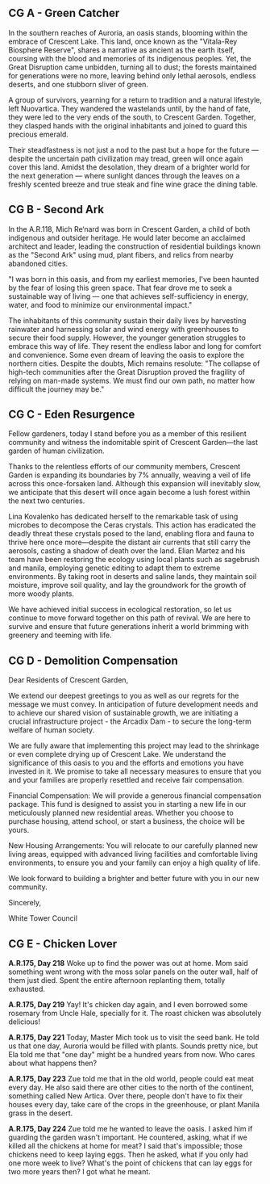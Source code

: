 ## CG A - Green Catcher

In the southern reaches of Auroria, an oasis stands, blooming within the embrace of Crescent Lake. This land, once known as the "Vitala-Rey Biosphere Reserve", shares a narrative as ancient as the earth itself, coursing with the blood and memories of its indigenous peoples. Yet, the Great Disruption came unbidden, turning all to dust; the forests maintained for generations were no more, leaving behind only lethal aerosols, endless deserts, and one stubborn sliver of green.

A group of survivors, yearning for a return to tradition and a natural lifestyle, left Nuovartica. They wandered the wastelands until, by the hand of fate, they were led to the very ends of the south, to Crescent Garden. Together, they clasped hands with the original inhabitants and joined to guard this precious emerald.

Their steadfastness is not just a nod to the past but a hope for the future — despite the uncertain path civilization may tread, green will once again cover this land. Amidst the desolation, they dream of a brighter world for the next generation — where sunlight dances through the leaves on a freshly scented breeze and true steak and fine wine grace the dining table.


## CG B - Second Ark

In the A.R.118, Mich Re‘nard was born in Crescent Garden, a child of both indigenous and outsider heritage. He would later become an acclaimed architect and leader, leading the construction of residential buildings known as the "Second Ark" using mud, plant fibers, and relics from nearby abandoned cities.

"I was born in this oasis, and from my earliest memories, I've been haunted by the fear of losing this green space. That fear drove me to seek a sustainable way of living — one that achieves self-sufficiency in energy, water, and food to minimize our environmental impact."

The inhabitants of this community sustain their daily lives by harvesting rainwater and harnessing solar and wind energy with greenhouses to secure their food supply. However, the younger generation struggles to embrace this way of life. They resent the endless labor and long for comfort and convenience. Some even dream of leaving the oasis to explore the northern cities. Despite the doubts, Mich remains resolute: "The collapse of high-tech communities after the Great Disruption proved the fragility of relying on man-made systems. We must find our own path, no matter how difficult the journey may be."

## CG C - Eden Resurgence

Fellow gardeners, today I stand before you as a member of this resilient community and witness the indomitable spirit of Crescent Garden—the last garden of human civilization.

Thanks to the relentless efforts of our community members, Crescent Garden is expanding its boundaries by 7% annually, weaving a veil of life across this once-forsaken land. Although this expansion will inevitably slow, we anticipate that this desert will once again become a lush forest within the next two centuries.

Lina Kovalenko has dedicated herself to the remarkable task of using microbes to decompose the Ceras crystals. This action has eradicated the deadly threat these crystals posed to the land, enabling flora and fauna to thrive here once more—despite the distant air currents that still carry the aerosols, casting a shadow of death over the land. Elian Martez and his team have been restoring the ecology using local plants such as sagebrush and manila, employing genetic editing to adapt them to extreme environments. By taking root in deserts and saline lands, they maintain soil moisture, improve soil quality, and lay the groundwork for the growth of more woody plants.

We have achieved initial success in ecological restoration, so let us continue to move forward together on this path of revival. We are here to survive and ensure that future generations inherit a world brimming with greenery and teeming with life.


## CG D - Demolition Compensation

Dear Residents of Crescent Garden,

We extend our deepest greetings to you as well as our regrets for the message we must convey. In anticipation of future development needs and to achieve our shared vision of sustainable growth, we are initiating a crucial infrastructure project - the Arcadix Dam - to secure the long-term welfare of human society.

We are fully aware that implementing this project may lead to the shrinkage or even complete drying up of Crescent Lake. We understand the significance of this oasis to you and the efforts and emotions you have invested in it. We promise to take all necessary measures to ensure that you and your families are properly resettled and receive fair compensation.

Financial Compensation: We will provide a generous financial compensation package. This fund is designed to assist you in starting a new life in our meticulously planned new residential areas. Whether you choose to purchase housing, attend school, or start a business, the choice will be yours.

New Housing Arrangements: You will relocate to our carefully planned new living areas, equipped with advanced living facilities and comfortable living environments, to ensure you and your family can enjoy a high quality of life.

We look forward to building a brighter and better future with you in our new community.

Sincerely,

White Tower Council


## CG E - Chicken Lover

**A.R.175, Day 218**
Woke up to find the power was out at home. Mom said something went wrong with the moss solar panels on the outer wall, half of them just died. Spent the entire afternoon replanting them, totally exhausted.

**A.R.175, Day 219**
Yay! It's chicken day again, and I even borrowed some rosemary from Uncle Hale, specially for it. The roast chicken was absolutely delicious!

**A.R.175, Day 221**
Today, Master Mich took us to visit the seed bank. He told us that one day, Auroria would be filled with plants. Sounds pretty nice, but Ela told me that "one day" might be a hundred years from now. Who cares about what happens then?

**A.R.175, Day 223**
Zue told me that in the old world, people could eat meat every day. He also said there are other cities to the north of the continent, something called New Artica. Over there, people don't have to fix their houses every day, take care of the crops in the greenhouse, or plant Manila grass in the desert.

**A.R.175, Day 224**
Zue told me he wanted to leave the oasis. I asked him if guarding the garden wasn't important. He countered, asking, what if we killed all the chickens at home for meat? I said that's impossible; those chickens need to keep laying eggs. Then he asked, what if you only had one more week to live? What's the point of chickens that can lay eggs for two more years then? I got what he meant.
